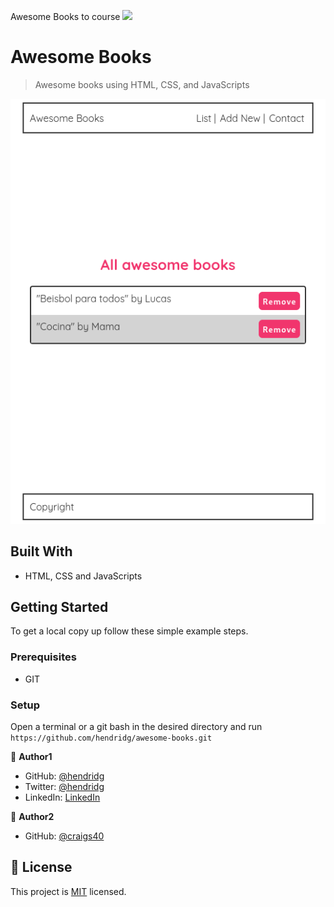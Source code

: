 Awesome Books to course
![](https://img.shields.io/badge/Microverse-blueviolet)

# Awesome Books

> Awesome books using HTML, CSS, and JavaScripts

![screenshot](./assets/app_screenshot_1.png)

## Built With

- HTML, CSS and JavaScripts

## Getting Started

To get a local copy up follow these simple example steps.

### Prerequisites

- GIT

### Setup

Open a terminal or a git bash in the desired directory and run `https://github.com/hendridg/awesome-books.git`

👤 **Author1**

- GitHub: [@hendridg](https://github.com/hendridg)
- Twitter: [@hendridg](https://twitter.com/hendridg)
- LinkedIn: [LinkedIn](https://linkedin.com/in/hendridg)

👤 **Author2**

- GitHub: [@craigs40](https://github.com/craigs40)

## 📝 License

This project is [MIT](./MIT.md) licensed.
